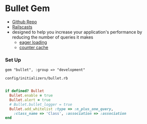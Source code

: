 # Bullet Gem #
* [Github Repo](https://github.com/flyerhzm/bullet)
* [Railscasts](http://railscasts.com/episodes/372-bullet)
* designed to help you increase your application's performance by reducing the number of queries it makes
  * [eager loading](http://guides.rubyonrails.org/active_record_querying.html#eager-loading-multiple-associations)
  * [counter cache](http://guides.rubyonrails.org/association_basics.html#detailed-association-reference)
  
  
### Set Up ###
`gem "bullet", :group => "development"`

`config/initializers/bullet.rb`

```ruby

if defined? Bullet
  Bullet.enable = true
  Bullet.alert = true
  # Bullet.bullet_logger = true
  Bullet.add_whitelist :type => :n_plus_one_query,
    :class_name => 'Class', :association => :association
end

```

